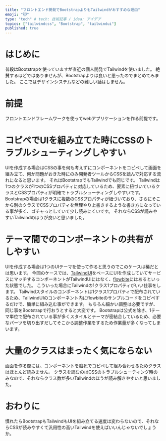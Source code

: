 ```yaml
---
title: "フロントエンド開発でBootstrapよりもTailwindがおすすめな理由"
emoji: "😽"
type: "tech" # tech: 技術記事 / idea: アイデア
topics: ["tailwindcss", "Bootstrap", "tailwindui"]
published: true
---
```


# はじめに
普段はBootstrapを使っていますが直近の個人開発でTailwindを使いました。
絶賛するほどではありませんが、Bootstrapよりは良いと思ったのでまとめてみました。
ここではデザインシステムなどの難しい話はしません。

# 前提
フロントエンドフレームワークを使ってwebアプリケーションを作る前提です。

# コピペでUIを組み立てた時にCSSのトラブルシューティングしやすい
UIを作成する場合はCSSの事を何も考えずにコンポーネントをコピペして画面を組み立て、何か問題がおきた時にのみ開発者ツールからCSSを読んで対応する流れになると思います。
それはBootstrapでもTailwindでも同じです。
Tailwindは1つのクラスが1つのCSSプロパティに対応しているため、要素に紐づいているクラスとCSSプロパティが明確でトラブルシューティングしやすいです。
Bootstrapの場合は1クラスに複数のCSSプロパティが紐づいており、さらにそこから別のクラスでCSSプロパティを無理やり上書きするような書き方になっている事が多く、ゴチャっとしていて少し読みにくいです。
それならCSSが読みやすいTailwindのほうが良いと思いました。

# テーマ間でのコンポーネントの共有がしやすい
UIを作成する場合は1つのUIテーマを使って作ると思うのでこのケースは稀だとは思います。
今回のケースでは、[TailwindUI](https://tailwindui.com/)をベースにUIを作成していてサービスにマッチするコンポーネントがTailwindUIにはなく、[flowbite](https://flowbite.com/)にはあるといった状態でした。
こういった場合にTailwindの1クラス1プロパティがいい仕事をします。
Tailwindスタイルのコンポーネントは1クラス1プロパティで配布されているため、TailwindUIのコンポーネント内にflowbiteのサンプルコードをコピペするだけで、簡単に組み込む事ができます。
もちろん細かい調整は必要ですが、同じ事をBootstrapで行おうとすると大変です。
Bootstrapは公式を除き、1テーマ単位で配布されている事が多くスタイルとテーマが密結合しているため、必要なパーツを切り出すだしてそこから調整作業をするため作業量が多くなってしまいます。

# 大量のクラスはまったく気にならない
画面を作る際には、コンポーネントを脳死でコピペして組み合わせるためクラスはほとんど読みません。
クラスを読むのはCSSのトラブルシューティング時のみなので、それならクラス数が多いTailwindのほうが読み解きやすいと思いました。

# おわりに
慣れたらBootstrapもTailwindもUIを組み立てる速度は変わらないので、それならCSSが読みやすくて汎用性の高いTailwindを使えばいいんじゃないでしょうか。